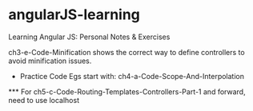 # angularJS-learning
Learning Angular JS: Personal Notes &amp; Exercises


ch3-e-Code-Minification shows the correct way to define controllers to avoid minification issues.

* Practice Code Egs start with: ch4-a-Code-Scope-And-Interpolation

*** For ch5-c-Code-Routing-Templates-Controllers-Part-1 and forward, need to use localhost 
